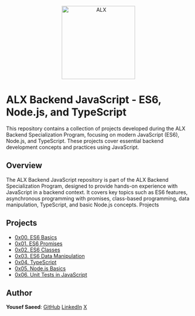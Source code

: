<p align="center">
  <a href="https://www.alxafrica.com/">
    <img src="http://www.alxafrica.com/wp-content/uploads/2022/01/header-logo.png" width="200px" alt="ALX">
  </a>
</p>

# ALX Backend JavaScript - ES6, Node.js, and TypeScript

This repository contains a collection of projects developed during the ALX Backend Specialization Program, focusing on modern JavaScript (ES6), Node.js, and TypeScript.
These projects cover essential backend development concepts and practices using JavaScript.

## Overview

The ALX Backend JavaScript repository is part of the ALX Backend Specialization Program, designed to provide hands-on experience with JavaScript in a backend context.
It covers key topics such as ES6 features, asynchronous programming with promises, class-based programming, data manipulation, TypeScript, and basic Node.js concepts.
Projects

## Projects

-   [0x00. ES6 Basics](./0x00-ES6_basic/)
-   [0x01. ES6 Promises](./0x01-ES6_promise/)
-   [0x02. ES6 Classes](./0x02-ES6_classes/)
-   [0x03. ES6 Data Manipulation](./0x03-ES6_data_manipulation/)
-   [0x04. TypeScript](./0x04-TypeScript/)
-   [0x05. Node.js Basics](./0x05-Node_JS_basic/)
-   [0x06. Unit Tests in JavaScript](./0x06-unittests_in_js/)

## Author

**Yousef Saeed**:
[GitHub](https://github.com/uosyph)
[LinkedIn](https://linkedin.com/in/uosyph)
[X](https://twitter.com/uosyph)
